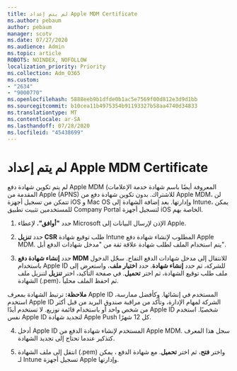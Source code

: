 ```yaml
---
title: لم يتم إعداد Apple MDM Certificate
ms.author: pebaum
author: pebaum
manager: scotv
ms.date: 07/27/2020
ms.audience: Admin
ms.topic: article
ROBOTS: NOINDEX, NOFOLLOW
localization_priority: Priority
ms.collection: Adm_O365
ms.custom:
- "2634"
- "9000770"
ms.openlocfilehash: 5888eeb9b1dfde0b1ac5e7569f00d812e3d9d1bb
ms.sourcegitcommit: b10cea11b4975354b91193327b58aa4740d34833
ms.translationtype: MT
ms.contentlocale: ar-SA
ms.lasthandoff: 07/28/2020
ms.locfileid: "45438699"
---
```

# <a name="apple-mdm-push-certificate-has-not-been-set-up"></a>لم يتم إعداد Apple MDM Certificate

لم يتم تكوين شهادة دفع Apple MDM (المعروفة أيضًا باسم شهادة خدمة الإعلامات المقدمة من Apple (APNS) للاشتراك. بدون تكوين شهادة دفع من Apple MDM، لن تتمكن من تسجيل أجهزة iOS و Mac OS وإدارتها. بعد إضافة الشهادة إلى Intune، يمكن للمستخدمين تثبيت تطبيق Company Portal لتسجيل أجهزة iOS الخاصة بهم.

1. حدد **"أوافق".** لإعطاء Microsoft الإذن لإرسال البيانات إلى Apple.

2. حدد **تنزيل CSR** طلب توقيع شهادة Intune المطلوب لإنشاء شهادة دفع Apple MDM. يتم استخدام الملف لطلب شهادة علاقة ثقة من "مدخل شهادات الدفع أبل".

3. حدد **إنشاء شهادة دفع MDM** للانتقال إلى مدخل شهادات الدفع التفاح. سجّل الدخول باستخدام Apple ID للشركة، ثم حدد **إنشاء شهادة**. حدد **اختيار ملف**، واستعرض إلى ملف طلب توقيع الشهادة، ثم اختر **تحميل**. في صفحة التأكيد، اختر **تنزيل** لتنزيل ملف الشهادة (.pem)، ثم احفظ الملف محلياً.
 
**ملاحظة:** ترتبط الشهادة بمعرف Apple ID المستخدم في إنشائها. وكأفضل ممارسة، استخدم Apple ID الشركة لمهام الإدارة، وتأكد من مراقبة صندوق البريد من قبل أكثر من شخص واحد أو باستخدام قائمة توزيع. لا تستخدم أبدًا Apple ID شخصيًا. استخدم نفس Apple ID لتجديد شهادة Apple Push كل 12 شهرًا.
 
4. أدخل Apple ID المستخدم لإنشاء شهادة الدفع من Apple MDM. سجل هذا المعرف كتذكير عندما تحتاج إلى تجديد الشهادة.

5. انتقل إلى ملف الشهادة (.pem) واختر **فتح**، ثم اختر **تحميل**. مع شهادة الدفع ، يمكن لـ Intune تسجيل أجهزة Apple وإدارتها.